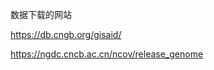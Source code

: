 

数据下载的网站

https://db.cngb.org/gisaid/

https://ngdc.cncb.ac.cn/ncov/release_genome















































